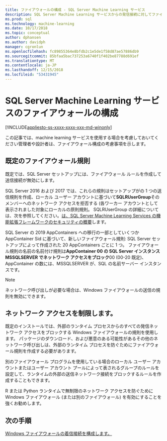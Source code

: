 ```yaml
---
title: ファイアウォールの構成 - SQL Server Machine Learning サービス
description: SQL Server Machine Learning サービスからの発信接続に対してファイアウォールを構成する方法。
ms.prod: sql
ms.technology: machine-learning
ms.date: 10/17/2018
ms.topic: conceptual
author: dphansen
ms.author: davidph
manager: cgronlun
ms.openlocfilehash: fc89855364e8bfdb2c1e5de1f58d87ae57886db9
ms.sourcegitcommit: 85bfaa5bac737253a6740f1f402be87788d691ef
ms.translationtype: MT
ms.contentlocale: ja-JP
ms.lasthandoff: 12/15/2018
ms.locfileid: "53431945"
---
```

# <a name="firewall-configuration-for-sql-server-machine-learning-services"></a>SQL Server Machine Learning サービスのファイアウォールの構成
[!INCLUDE[appliesto-ss-xxxx-xxxx-xxx-md-winonly](../../includes/appliesto-ss-xxxx-xxxx-xxx-md-winonly.md)]

この記事では、machine learning サービスを使用する場合を考慮しておいてください管理者や設計者は、ファイアウォール構成の考慮事項を示します。

## <a name="default-firewall-rules"></a>既定のファイアウォール規則

既定では、SQL Server セットアップには、ファイアウォール ルールを作成して送信接続が無効にします。

SQL Server 2016 および 2017 では、これらの規則はセットアップがの 1 つの送信規則を作成、ローカル ユーザー アカウントに基づいて**SQLRUserGroup**そのメンバーへのネットワーク アクセスを拒否する (各ワーカー アカウントとして表示されました対象にローカルの原則規則。 SQLRUserGroup の詳細については、次を参照してください。[は、SQL Server Machine Learning Services の機能拡張フレームワークのセキュリティの概要](../../advanced-analytics/concepts/security.md#sqlrusergroup)します。

SQL Server の 2019 AppContainers への移行の一部としていくつか AppContainer Sid に基づいて、新しいファイアウォール規則: SQL Server セットアップによって作成された 20 AppContainers ごとに 1 つ。 ファイアウォール規則の名前の名前付け規則は**AppContainer 00 の SQL Server インスタンス MSSQLSERVER でネットワーク アクセスをブロック**00 (00-20 既定)、AppContainer の数には、MSSQLSERVER が、SQL の名前サーバー インスタンスです。

> [!Note]
> ネットワーク呼び出しが必要な場合は、Windows ファイアウォールの送信の規則を無効にできます。

## <a name="restrict-network-access"></a>ネットワーク アクセスを制限します。

既定のインストールでは、外部のランタイム プロセスからのすべての発信ネットワーク アクセスをブロックする Windows ファイアウォールの規則を使用します。 パッケージのダウンロード、および悪意のある可能性があるその他のネットワーク呼び出しは、外部のランタイム プロセスを防ぐためにファイアウォール規則を作成する必要があります。

別のファイアウォール プログラムを使用している場合のローカル ユーザー アカウントまたはユーザー アカウント プールによって表されるグループのルールを設定して、ランタイムの外部の送信ネットワーク接続をブロックするルールを作成することもできます。

R または Python ランタイムで無制限のネットワーク アクセスを防ぐために Windows ファイアウォール (または別のファイアウォール) を有効にすることを強くお勧めします。

## <a name="next-steps"></a>次の手順

[Windows ファイアウォールの着信接続を構成します。](../../database-engine/configure-windows/configure-a-windows-firewall-for-database-engine-access.md)